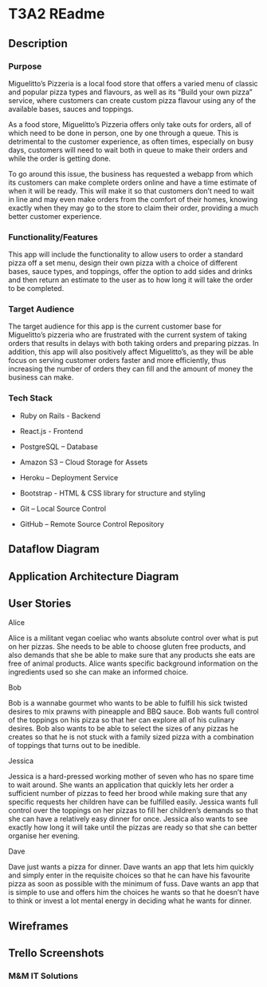# T3A2 REadme

## Description

### Purpose

Miguelitto’s Pizzeria is a local food store that offers a varied menu of classic and popular pizza types and flavours, as well as its “Build your own pizza” service, where customers can create custom pizza flavour using any of the available bases, sauces and toppings.

As a food store, Miguelitto’s Pizzeria offers only take outs for orders, all of which need to be done in person, one by one through a queue. This is detrimental to the customer experience, as often times, especially on busy days, customers will need to wait both in queue to make their orders and while the order is getting done.

To go around this issue, the business has requested a webapp from which its customers can make complete orders online and have a time estimate of when it will be ready. This will make it so that customers don’t need to wait in line and may even make orders from the comfort of their homes, knowing exactly when they may go to the store to claim their order, providing a much better customer experience.

### Functionality/Features

This app will include the functionality to allow users to order a standard pizza off a set menu, design their own pizza with a choice of different bases, sauce types, and toppings, offer the option to add sides and drinks and then return an estimate to the user as to how long it will take the order to be completed.

### Target Audience

The target audience for this app is the current customer base for Miguelitto’s pizzeria who are frustrated with the current system of taking orders that results in delays with both taking orders and preparing pizzas. In addition, this app will also positively affect Miguelitto’s, as they will be able focus on serving customer orders faster and more efficiently, thus increasing the number of orders they can fill and the amount of money the business can make.

### Tech Stack

- Ruby on Rails - Backend

- React.js - Frontend

- PostgreSQL – Database

- Amazon S3 – Cloud Storage for Assets

- Heroku – Deployment Service

- Bootstrap - HTML & CSS library for structure and styling

- Git – Local Source Control

- GitHub – Remote Source Control Repository

## Dataflow Diagram

## Application Architecture Diagram

## User Stories

Alice

Alice is a militant vegan coeliac who wants absolute control over what is put on her pizzas. She needs to be able to choose gluten free products, and also demands that she be able to make sure that any products she eats are free of animal products. Alice wants specific background information on the ingredients used so she can make an informed choice.

Bob

Bob is a wannabe gourmet who wants to be able to fulfill his sick twisted desires to mix prawns with pineapple and BBQ sauce. Bob wants full control of the toppings on his pizza so that her can explore all of his culinary desires. Bob also wants to be able to select the sizes of any pizzas he creates so that he is not stuck with a family sized pizza with a combination of toppings that turns out to be inedible.

Jessica

Jessica is a hard-pressed working mother of seven who has no spare time to wait around. She wants an application that quickly lets her order a sufficient number of pizzas to feed her brood while making sure that any specific requests her children have can be fulfilled easily. Jessica wants full control over the toppings on her pizzas to fill her children’s demands so that she can have a relatively easy dinner for once. Jessica also wants to see exactly how long it will take until the pizzas are ready so that she can better organise her evening.  

Dave

Dave just wants a pizza for dinner. Dave wants an app that lets him quickly and simply enter in the requisite choices so that he can have his favourite pizza as soon as possible with the minimum of fuss. Dave wants an app that is simple to use and offers him the choices he wants so that he doesn’t have to think or invest a lot mental energy in deciding what he wants for dinner.

## Wireframes

## Trello Screenshots

### M&M IT Solutions
